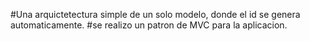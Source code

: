 #Una arquictetectura simple de un solo modelo, donde el id se genera automaticamente.
#se realizo un patron de MVC para la aplicacion.
